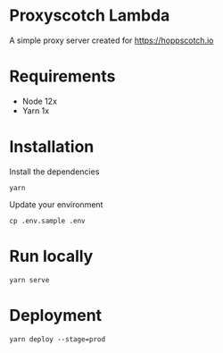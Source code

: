 # Proxyscotch Lambda

A simple proxy server created for https://hoppscotch.io

# Requirements

- Node 12x
- Yarn 1x

# Installation

Install the dependencies

```
yarn
```

Update your environment

```
cp .env.sample .env
```

# Run locally

```
yarn serve
```

# Deployment

```
yarn deploy --stage=prod
```
